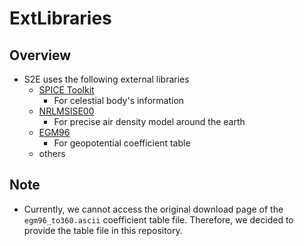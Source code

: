 # ExtLibraries

## Overview
- S2E uses the following external libraries
  - [SPICE Toolkit](https://naif.jpl.nasa.gov/naif/toolkit.html)
    - For celestial body's information
  - [NRLMSISE00](https://www.brodo.de/space/nrlmsise/)
    - For precise air density model around the earth
  - [EGM96](https://cddis.nasa.gov/926/egm96/egm96.html)
    - For geopotential coefficient table
  - others

## Note
- Currently, we cannot access the original download page of the `egm96_to360.ascii` coefficient table file. Therefore, we decided to provide the table file in this repository.
